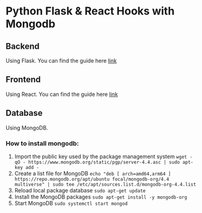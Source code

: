 # Python Flask & React Hooks with Mongodb

## Backend
Using Flask.
You can find the guide here [link](backend/src/README.md)

## Frontend
Using React.
You can find the guide here [link](frontend/README.md)

## Database
Using MongoDB.
### How to install mongodb:
1. Import the public key used by the package management system `wget -qO - https://www.mongodb.org/static/pgp/server-4.4.asc | sudo apt-key add -`
2. Create a list file for MongoDB `echo "deb [ arch=amd64,arm64 ] https://repo.mongodb.org/apt/ubuntu focal/mongodb-org/4.4 multiverse" | sudo tee /etc/apt/sources.list.d/mongodb-org-4.4.list`
3. Reload local package database `sudo apt-get update`
4. Install the MongoDB packages `sudo apt-get install -y mongodb-org`
5. Start MongoDB `sudo systemctl start mongod`